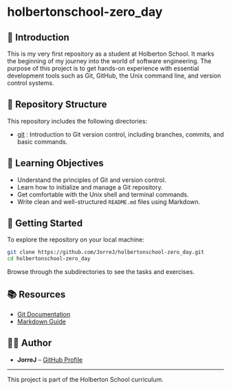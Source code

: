 # holbertonschool-zero_day

## 📘 Introduction

This is my very first repository as a student at Holberton School. It marks the beginning of my journey into the world of software engineering. The purpose of this project is to get hands-on experience with essential development tools such as Git, GitHub, the Unix command line, and version control systems.

## 📁 Repository Structure

This repository includes the following directories:

- [git](https://github.com/JorreJ/holbertonschool-zero_day/tree/main/git) : Introduction to Git version control, including branches, commits, and basic commands.

## 🎯 Learning Objectives

- Understand the principles of Git and version control.
- Learn how to initialize and manage a Git repository.
- Get comfortable with the Unix shell and terminal commands.
- Write clean and well-structured `README.md` files using Markdown.

## 🚀 Getting Started

To explore the repository on your local machine:

```bash
git clone https://github.com/JorreJ/holbertonschool-zero_day.git
cd holbertonschool-zero_day
```

Browse through the subdirectories to see the tasks and exercises.

## 📚 Resources

- [Git Documentation](https://git-scm.com/doc)
- [Markdown Guide](https://www.markdownguide.org/)

## 👨‍💻 Author

- **JorreJ** – [GitHub Profile](https://github.com/JorreJ)

---

This project is part of the Holberton School curriculum.
